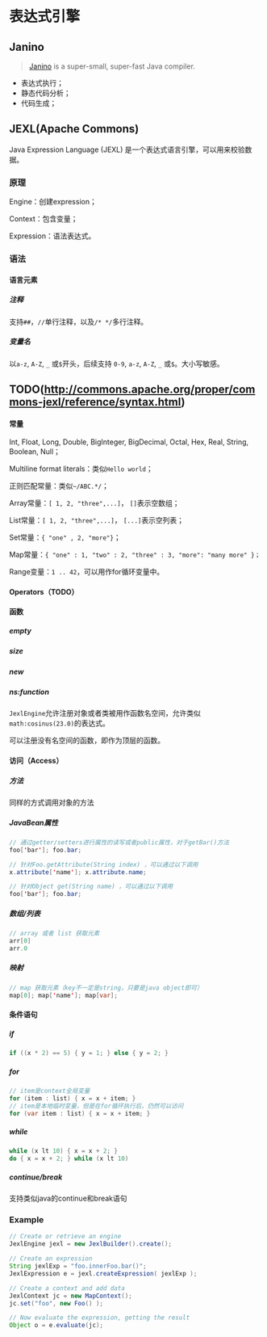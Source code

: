 # 表达式引擎

## Janino

> [Janino](http://janino-compiler.github.io/janino/) is a super-small, super-fast Java compiler.

- 表达式执行；
- 静态代码分析；
- 代码生成；

## JEXL(Apache Commons)

Java Expression Language (JEXL) 是一个表达式语言引擎，可以用来校验数据。

### 原理

Engine：创建expression；

Context：包含变量；

Expression：语法表达式。

### 语法

#### 语言元素

##### 注释

支持`##`，`//`单行注释，以及`/* */`多行注释。

##### 变量名

以`a-z`, `A-Z`, `_` 或`$`开头，后续支持 `0-9`, `a-z`, `A-Z`, `_` 或`$`。大小写敏感。

## TODO(http://commons.apache.org/proper/commons-jexl/reference/syntax.html)

#### 常量

Int, Float, Long, Double, BigInteger, BigDecimal, Octal, Hex, Real, String, Boolean, Null；

Multiline format literals：类似`Hello world`；

正则匹配常量：类似`~/ABC.*/`；

Array常量：`[ 1, 2, "three",...]`， `[]`表示空数组；

List常量：`[ 1, 2, "three",...]`， `[...]`表示空列表；

Set常量：`{ "one" , 2, "more"}`；

Map常量：`{ "one" : 1, "two" : 2, "three" : 3, "more": "many more" }；`

Range变量：`1 .. 42`，可以用作for循环变量中。

#### Operators（TODO）

#### 函数

##### empty

##### size

##### new

##### ns:function

`JexlEngine`允许注册对象或者类被用作函数名空间，允许类似`math:cosinus(23.0)`的表达式。

可以注册没有名空间的函数，即作为顶层的函数。

#### 访问（Access）

##### 方法

同样的方式调用对象的方法

##### JavaBean属性

```java
// 通过getter/setters进行属性的读写或者public属性，对于getBar()方法
foo['bar']; foo.bar;

// 针对Foo.getAttribute(String index) ，可以通过以下调用
x.attribute['name']; x.attribute.name;

// 针对Object get(String name) ，可以通过以下调用
foo['bar']; foo.bar;
```

##### 数组/列表

```java
// array 或者 list 获取元素
arr[0]
arr.0
```

##### 映射

```java
// map 获取元素（key不一定是string，只要是java object即可）
map[0]; map['name']; map[var];
```



#### 条件语句

##### if

```java
if ((x * 2) == 5) { y = 1; } else { y = 2; }
```

##### for

```java
// item是context全局变量
for (item : list) { x = x + item; }
// item是本地临时变量，但是在for循环执行后，仍然可以访问
for (var item : list) { x = x + item; }
```

##### while

```java
while (x lt 10) { x = x + 2; }
do { x = x + 2; } while (x lt 10)
```

##### continue/break

支持类似java的continue和break语句



### Example

```java
// Create or retrieve an engine
JexlEngine jexl = new JexlBuilder().create();

// Create an expression
String jexlExp = "foo.innerFoo.bar()";
JexlExpression e = jexl.createExpression( jexlExp );

// Create a context and add data
JexlContext jc = new MapContext();
jc.set("foo", new Foo() );

// Now evaluate the expression, getting the result
Object o = e.evaluate(jc);
```



